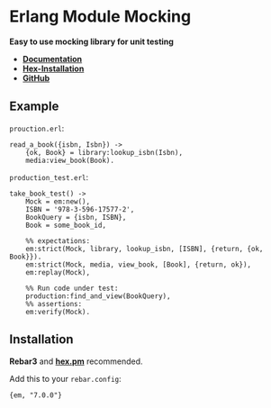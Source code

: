 # Erlang Module Mocking

**Easy to use mocking library for unit testing**

* **[Documentation](https://hexdocs.pm/em)**
* **[Hex-Installation](https://hex.pm/packages/em)**
* **[GitHub](https://github.com/sheyll/erlymock)**

## Example

`prouction.erl`:

    read_a_book({isbn, Isbn}) ->
        {ok, Book} = library:lookup_isbn(Isbn),
        media:view_book(Book).

`production_test.erl`:

    take_book_test() ->
        Mock = em:new(),
        ISBN = '978-3-596-17577-2',
        BookQuery = {isbn, ISBN},
        Book = some_book_id,

        %% expectations:
        em:strict(Mock, library, lookup_isbn, [ISBN], {return, {ok, Book}}).
        em:strict(Mock, media, view_book, [Book], {return, ok}),
        em:replay(Mock),

        %% Run code under test:
        production:find_and_view(BookQuery),
        %% assertions:
        em:verify(Mock).


## Installation

**Rebar3** and **[hex.pm](https://hex.pm/packages/em)** recommended.

Add this to your `rebar.config`:

    {em, "7.0.0"}
